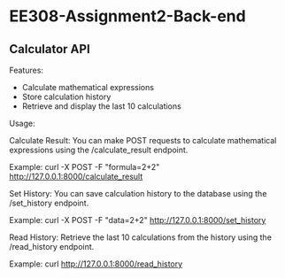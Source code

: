 # EE308-Assignment2-Back-end
## Calculator API

Features:
- Calculate mathematical expressions
- Store calculation history
- Retrieve and display the last 10 calculations

Usage:

Calculate Result:
You can make POST requests to calculate mathematical expressions using the /calculate_result endpoint.

Example:
curl -X POST -F "formula=2+2" http://127.0.0.1:8000/calculate_result

Set History:
You can save calculation history to the database using the /set_history endpoint.

Example:
curl -X POST -F "data=2+2" http://127.0.0.1:8000/set_history

Read History:
Retrieve the last 10 calculations from the history using the /read_history endpoint.

Example:
curl http://127.0.0.1:8000/read_history

